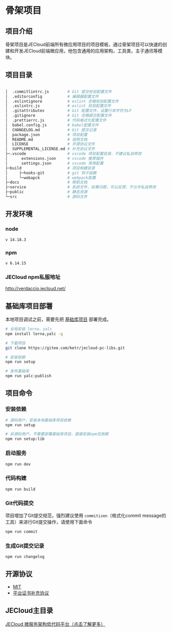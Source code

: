 # 骨架项目

## 项目介绍
骨架项目是JECloud前端所有微应用项目的项目模板，通过骨架项目可以快速的创建和开发JECloud前端微应用，他包含通用的应用架构，工具类，主子通讯等模块。

## 项目目录

```bash

│  .commitlintrc.js        # Git 提交校验配置文件
│  .editorconfig           # 编辑器配置文件
│  .eslintignore           # eslint 忽略校验配置文件
│  .eslintrc.js            # eslint 校验配置文件
│  .gitattributes          # Git 配置文件，设置行末字符为LF
│  .gitignore              # Git 忽略提交配置文件
│  .prettierrc.js          # 代码格式化配置文件
│  babel.config.js         # babel配置文件
│  CHANGELOG.md            # Git 提交记录
│  package.json            # 项目配置
│  README.md               # 说明文档
│  LICENSE                 # 开源协议文件
│  SUPPLEMENTAL_LICENSE.md # 补充协议文件
├─.vscode                  # vscode 项目配置目录，不建议私自修改
│      extensions.json     # vscode 推荐插件
│      settings.json       # vscode 常用配置
├─build                    # 项目构建目录
│     ├─hooks-git          # git 钩子函数
│     └─webapck            # webpack配置
├─docs                     # 帮助文档
├─service                  # 系统文件，如果问题，可以反馈，不允许私自修改
├─public                   # 静态资源
└─src                      # 源码文件

```

## 开发环境
### node
`v 14.18.3`

### npm 
`v 6.14.15`

### JECloud npm私服地址
http://verdaccio.jecloud.net/


## 基础库项目部署
本地项目调试之前，需要先把 [基础库项目](https://gitee.com/ketr/jecloud-pc-libs.git) 部署完成。
```bash
# 全局安装 lerna，yalc
npm install lerna,yalc -g

# 下载项目
git clone https://gitee.com/ketr/jecloud-pc-libs.git

# 安装依赖
npm run setup

# 发布基础库
npm run yalc:publish

```

## 项目命令

### 安装依赖
```bash
# 源码用户，安装本地基础库项目依赖
npm run setup

# 非源码用户，不需要部署基础库项目，直接安装npm包依赖
npm run setup:lib
```

### 启动服务
```bash
npm run dev
```

### 代码构建
```bash
npm run build
```
### Git代码提交
项目增加了Git提交规范，强烈建议使用 `commitizen`（格式化commit message的工具）来进行Git提交操作，请使用下面命令

```bash
npm run commit
```

### 生成Git提交记录

```bash
npm run changelog
```


## 开源协议
- [MIT](./LICENSE)
- [平台证书补充协议](./SUPPLEMENTAL_LICENSE.md)

## JECloud主目录
[JECloud 微服务架构低代码平台（点击了解更多）](https://gitee.com/ketr/jecloud.git)